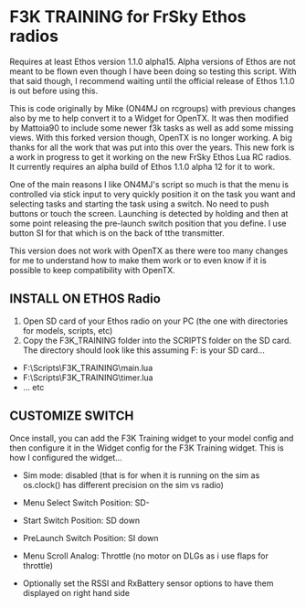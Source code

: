 # F3K TRAINING for FrSky Ethos radios

Requires at least Ethos version 1.1.0 alpha15.  Alpha versions of Ethos are not meant to be flown even though I have been doing so testing this script.  With that said though, I recommend waiting until the official release of Ethos 1.1.0 is out before using this.

This is code originally by Mike (ON4MJ on rcgroups) with previous changes also by me to help convert it to a Widget for OpenTX.  It was then modified by Mattoia90 to include some newer f3k tasks as well as add some missing views.  With this forked version though, OpenTX is no longer working.  A big thanks for all the work that was put into this over the years.  This new fork is a work in progress to get it working on the new FrSky Ethos Lua RC radios.  It currently requires an alpha build of Ethos 1.1.0 alpha 12 for it to work.

One of the main reasons I like ON4MJ's script so much is that the menu is controlled via stick input to very quickly position it on the task you want and selecting tasks and starting the task using a switch.  No need to push buttons or touch the screen.  Launching is detected by holding and then at some point releasing the pre-launch switch position that you define.  I use button SI for that which is on the back of tthe transmitter.

This version does not work with OpenTX as there were too many changes for me to understand how to make them work or to even know if it is possible to keep compatibility with OpenTX.

## INSTALL ON ETHOS Radio
1. Open SD card of your Ethos radio on your PC (the one with directories for models, scripts, etc)
2. Copy the F3K_TRAINING folder into the SCRIPTS folder on the SD card.  The directory should look like this assuming F: is your SD card...
- F:\Scripts\F3K_TRAINING\main.lua
- F:\Scripts\F3K_TRAINING\timer.lua
- ... etc

## CUSTOMIZE SWITCH
Once install, you can add the F3K Training widget to your model config and then configure it in the Widget config for the F3K Training widget.
This is how I configured the widget...
- Sim mode: disabled (that is for when it is running on the sim as os.clock() has different precision on the sim vs radio)
- Menu Select Switch Position: SD-
- Start Switch Position: SD down
- PreLaunch Switch Position: SI down
- Menu Scroll Analog: Throttle (no motor on DLGs as i use flaps for throttle)

- Optionally set the RSSI and RxBattery sensor options to have them displayed on right hand side
